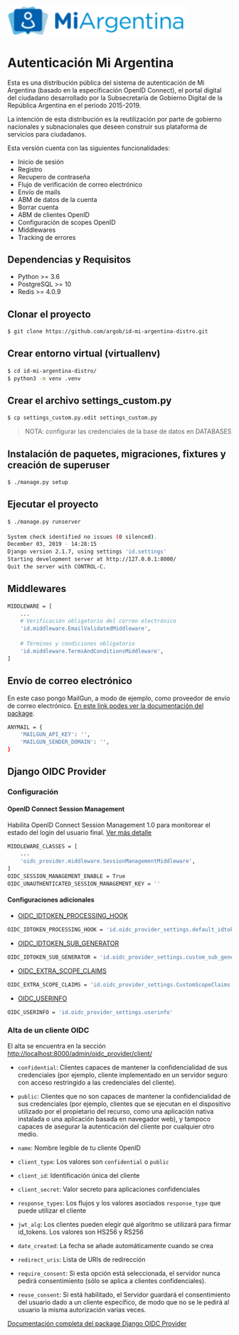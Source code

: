 <img src="/id/static/img/miargentina.png" alt="MiArgentina" width="400"/>

# Autenticación Mi Argentina

Esta es una distribución pública del sistema de autenticación de Mi Argentina (basado en la especificación OpenID Connect), el portal digital del ciudadano desarrollado por la Subsecretaría de Gobierno Digital de la República Argentina en el periodo 2015-2019.

La intención de esta distribución es la reutilización por parte de gobierno nacionales y subnacionales que deseen construir sus plataforma de servicios para ciudadanos.

Esta versión cuenta con las siguientes funcionalidades:

- Inicio de sesión
- Registro
- Recupero de contraseña
- Flujo de verificación de correo electrónico
- Envío de mails
- ABM de datos de la cuenta
- Borrar cuenta
- ABM de clientes OpenID
- Configuración de scopes OpenID
- Middlewares
- Tracking de errores

## Dependencias y Requisitos
- Python >= 3.6
- PostgreSQL >= 10
- Redis >= 4.0.9

## Clonar el proyecto
```bash
$ git clone https://github.com/argob/id-mi-argentina-distro.git
```

## Crear entorno virtual (virtuallenv)
```bash
$ cd id-mi-argentina-distro/
$ python3 -m venv .venv
```

## Crear el archivo settings_custom.py
```bash
$ cp settings_custom.py.edit settings_custom.py
```
> NOTA: configurar las credenciales de la base de datos en DATABASES

## Instalación de paquetes, migraciones, fixtures y creación de superuser
```bash
$ ./manage.py setup
```

## Ejecutar el proyecto
```bash
$ ./manage.py runserver

System check identified no issues (0 silenced).
December 03, 2019 - 14:28:15
Django version 2.1.7, using settings 'id.settings'
Starting development server at http://127.0.0.1:8000/
Quit the server with CONTROL-C.
```

## Middlewares

```bash
MIDDLEWARE = [
    ...
    # Verificación obligatorio del correo electrónico
    'id.middleware.EmailValidatedMiddleware',

    # Términos y condiciones obligatorio
    'id.middleware.TermsAndConditionsMiddleware',
]
```

## Envío de correo electrónico

En este caso pongo MailGun, a modo de ejemplo, como proveedor de envío de correo electrónico.
[En este link podes ver la documentación del package](https://anymail.readthedocs.io/en/stable/).

```bash
ANYMAIL = {
    'MAILGUN_API_KEY': '',
    'MAILGUN_SENDER_DOMAIN': '',
}
```

## Django OIDC Provider

### Configuración

#### OpenID Connect Session Management

Habilita OpenID Connect Session Management 1.0 para monitorear el estado del login del usuario final. [Ver más detalle](https://django-oidc-provider.readthedocs.io/en/latest/sections/sessionmanagement.html#sessionmanagement)

```bash
MIDDLEWARE_CLASSES = [
    ...
    'oidc_provider.middleware.SessionManagementMiddleware',
]
OIDC_SESSION_MANAGEMENT_ENABLE = True
OIDC_UNAUTHENTICATED_SESSION_MANAGEMENT_KEY = ''
```

#### Configuraciones adicionales
* [OIDC_IDTOKEN_PROCESSING_HOOK](https://django-oidc-provider.readthedocs.io/en/latest/sections/settings.html#oidc-idtoken-processing-hook)

```bash
OIDC_IDTOKEN_PROCESSING_HOOK = 'id.oidc_provider_settings.default_idtoken_processing_hook'
```

* [OIDC_IDTOKEN_SUB_GENERATOR](https://django-oidc-provider.readthedocs.io/en/latest/sections/settings.html#oidc-idtoken-sub-generator)

```bash
OIDC_IDTOKEN_SUB_GENERATOR = 'id.oidc_provider_settings.custom_sub_generator'
```

* [OIDC_EXTRA_SCOPE_CLAIMS](https://django-oidc-provider.readthedocs.io/en/latest/sections/settings.html#oidc-extra-scope-claims)

```bash
OIDC_EXTRA_SCOPE_CLAIMS = 'id.oidc_provider_settings.CustomScopeClaims'
```

* [OIDC_USERINFO](https://django-oidc-provider.readthedocs.io/en/latest/sections/settings.html#oidc-userinfo)

```bash
OIDC_USERINFO = 'id.oidc_provider_settings.userinfo'
```

### Alta de un cliente OIDC

El alta se encuentra en la sección [http://localhost:8000/admin/oidc_provider/client/](http://localhost:8000/admin/oidc_provider/client/)

* `confidential`: Clientes capaces de mantener la confidencialidad de sus credenciales (por ejemplo, cliente implementado en un servidor seguro con acceso restringido a las credenciales del cliente).

* `public`: Clientes que no son capaces de mantener la confidencialidad de sus credenciales (por ejemplo, clientes que se ejecutan en el dispositivo utilizado por el propietario del recurso, como una aplicación nativa instalada o una aplicación basada en navegador web), y tampoco capaces de asegurar la autenticación del cliente por cualquier otro medio.

* `name`: Nombre legible de tu cliente OpenID
* `client_type`: Los valores son `confidential` o `public`
* `client_id`: Identificación única del cliente
* `client_secret`: Valor secreto para aplicaciones confidenciales
* `response_types`: Los flujos y los valores asociados `response_type` que puede utilizar el cliente
* `jwt_alg`: Los clientes pueden elegir qué algoritmo se utilizará para firmar id_tokens. Los valores son HS256 y RS256
* `date_created`: La fecha se añade automáticamente cuando se crea
* `redirect_uris`: Lista de URIs de redirección
* `require_consent`: Si esta opción está seleccionada, el servidor nunca pedirá consentimiento (sólo se aplica a clientes confidenciales).
* `reuse_consent`: Si está habilitado, el Servidor guardará el consentimiento del usuario dado a un cliente específico, de modo que no se le pedirá al usuario la misma autorización varias veces.

[Documentación completa del package Django OIDC Provider](https://django-oidc-provider.readthedocs.io/en/latest/)
